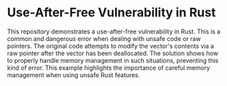 # Use-After-Free Vulnerability in Rust

This repository demonstrates a use-after-free vulnerability in Rust. This is a common and dangerous error when dealing with unsafe code or raw pointers. The original code attempts to modify the vector's contents via a raw pointer after the vector has been deallocated. The solution shows how to properly handle memory management in such situations, preventing this kind of error.  This example highlights the importance of careful memory management when using unsafe Rust features.